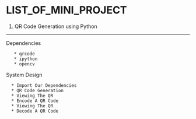 LIST_OF_MINI_PROJECT
====================

1) QR Code Generation using Python
--------------------------------

Dependencies

       * qrcode
       * ipython
       * opencv

System Design
      
      * Import Our Dependencies
      * QR Code Generation
      * Viewing The QR
      * Encode A QR Code
      * Viewing The QR
      * Decode A QR Code
      
